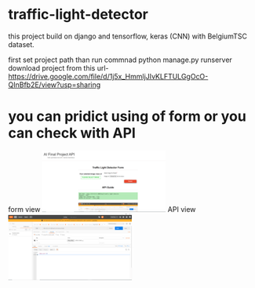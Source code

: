 # traffic-light-detector

this project build on django and tensorflow, keras (CNN) with BelgiumTSC dataset.

first set project path than run commnad python manage.py runserver
download project from this url- https://drive.google.com/file/d/1j5x_HmmljJIvKLFTULGgOcO-QInBfb2E/view?usp=sharing

# you can pridict using of form or you can check with API
form view
<img src="first.PNG"  width="50%">
API view
<img src="postmen1.PNG"  width="50%" >
